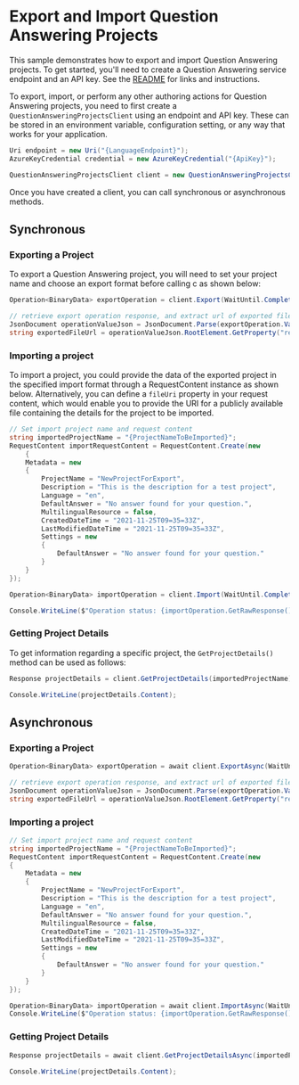 # Export and Import Question Answering Projects

This sample demonstrates how to export and import Question Answering projects. To get started, you'll need to create a Question Answering service endpoint and an API key. See the [README](https://github.com/Azure/azure-sdk-for-net/blob/main/sdk/cognitivelanguage/Azure.AI.Language.QuestionAnswering/README.md) for links and instructions.

To export, import, or perform any other authoring actions for Question Answering projects, you need to first create a `QuestionAnsweringProjectsClient` using an endpoint and API key. These can be stored in an environment variable, configuration setting, or any way that works for your application.

```C# Snippet:QuestionAnsweringProjectsClient_Create
Uri endpoint = new Uri("{LanguageEndpoint}");
AzureKeyCredential credential = new AzureKeyCredential("{ApiKey}");

QuestionAnsweringProjectsClient client = new QuestionAnsweringProjectsClient(endpoint, credential);
```

Once you have created a client, you can call synchronous or asynchronous methods.

## Synchronous

### Exporting a Project

To export a Question Answering project, you will need to set your project name and choose an export format before calling c as shown below:

```C# Snippet:QuestionAnsweringProjectsClient_ExportProject
Operation<BinaryData> exportOperation = client.Export(WaitUntil.Completed, exportedProjectName, format: "json");

// retrieve export operation response, and extract url of exported file
JsonDocument operationValueJson = JsonDocument.Parse(exportOperation.Value);
string exportedFileUrl = operationValueJson.RootElement.GetProperty("resultUrl").ToString();
```

### Importing a project

To import a project, you could provide the data of the exported project in the specified import format through a RequestContent instance as shown below. Alternatively, you can define a `fileUri` property in your request content, which would enable you to provide the URI for a publicly available file containing the details for the project to be imported.

```C# Snippet:QuestionAnsweringProjectsClient_ImportProject
// Set import project name and request content
string importedProjectName = "{ProjectNameToBeImported}";
RequestContent importRequestContent = RequestContent.Create(new
    {
    Metadata = new
    {
        ProjectName = "NewProjectForExport",
        Description = "This is the description for a test project",
        Language = "en",
        DefaultAnswer = "No answer found for your question.",
        MultilingualResource = false,
        CreatedDateTime = "2021-11-25T09=35=33Z",
        LastModifiedDateTime = "2021-11-25T09=35=33Z",
        Settings = new
        {
            DefaultAnswer = "No answer found for your question."
        }
    }
});

Operation<BinaryData> importOperation = client.Import(WaitUntil.Completed, importedProjectName, importRequestContent, format: "json");

Console.WriteLine($"Operation status: {importOperation.GetRawResponse().Status}");
```

### Getting Project Details

To get information regarding a specific project, the `GetProjectDetails()` method can be used as follows:

```C# Snippet:QuestionAnsweringProjectsClient_GetProjectDetails
Response projectDetails = client.GetProjectDetails(importedProjectName);

Console.WriteLine(projectDetails.Content);
```

## Asynchronous

### Exporting a Project

```C# Snippet:QuestionAnsweringProjectsClient_ExportProjectAsync
Operation<BinaryData> exportOperation = await client.ExportAsync(WaitUntil.Completed, exportedProjectName, format : "json");

// retrieve export operation response, and extract url of exported file
JsonDocument operationValueJson = JsonDocument.Parse(exportOperation.Value);
string exportedFileUrl = operationValueJson.RootElement.GetProperty("resultUrl").ToString();
```

### Importing a project

```C# Snippet:QuestionAnsweringProjectsClient_ImportProjectAsync
// Set import project name and request content
string importedProjectName = "{ProjectNameToBeImported}";
RequestContent importRequestContent = RequestContent.Create(new
{
    Metadata = new
    {
        ProjectName = "NewProjectForExport",
        Description = "This is the description for a test project",
        Language = "en",
        DefaultAnswer = "No answer found for your question.",
        MultilingualResource = false,
        CreatedDateTime = "2021-11-25T09=35=33Z",
        LastModifiedDateTime = "2021-11-25T09=35=33Z",
        Settings = new
        {
            DefaultAnswer = "No answer found for your question."
        }
    }
});

Operation<BinaryData> importOperation = await client.ImportAsync(WaitUntil.Completed, importedProjectName, importRequestContent, format: "json");
Console.WriteLine($"Operation status: {importOperation.GetRawResponse().Status}");
```

### Getting Project Details

```C# Snippet:QuestionAnsweringProjectsClient_GetProjectDetailsAsync
Response projectDetails = await client.GetProjectDetailsAsync(importedProjectName);

Console.WriteLine(projectDetails.Content);
```
